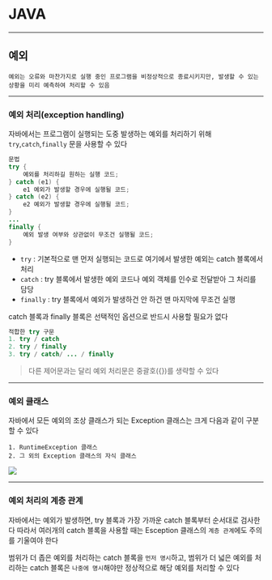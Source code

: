 # JAVA
---
## 예외
```
예외는 오류와 마찬가지로 실행 중인 프로그램을 비정상적으로 종료시키지만, 발생할 수 있는 상황을 미리 예측하여 처리할 수 있음
```
---
### 예외 처리(exception handling)
자바에서는 프로그램이 실행되는 도중 발생하는 예외를 처리하기 위해 `try`,`catch`,`finally` 문을 사용할 수 있다
```java
문법
try {
    예외를 처리하길 원하는 실행 코드;
} catch (e1) {
    e1 예외가 발생할 경우에 실행될 코드;
} catch (e2) {
    e2 예외가 발생할 경우에 실행될 코드;
}
...
finally {
    예외 발생 여부와 상관없이 무조건 실행될 코드;
}
```
- `try` : 기본적으로 맨 먼저 실행되는 코드로 여기에서 발생한 예외는 catch 블록에서 처리
- `catch` : try 블록에서 발생한 예외 코드나 예외 객체를 인수로 전달받아 그 처리를 담당
- `finally` : try 블록에서 예외가 발생하건 안 하건 맨 마지막에 무조건 실행

catch 블록과 finally 블록은 선택적인 옵션으로 반드시 사용할 필요가 없다
```java
적합한 try 구문
1. try / catch
2. try / finally
3. try / catch/ ... / finally
```
> 다른 제어문과는 달리 예외 처리문은 중괄호({})를 생략할 수 있다

---
### 예외 클래스
자바에서 모든 예외의 조상 클래스가 되는 Exception 클래스는 크게 다음과 같이 구분할 수 있다
```
1. RuntimeException 클래스
2. 그 외의 Exception 클래스의 자식 클래스
```
![](https://www.tcpschool.com/lectures/img_java_exception_class_hierarchy.png)

---
### 예외 처리의 계층 관계
자바에서는 예외가 발생하면, try 블록과 가장 가까운 catch 블록부터 순서대로 검사한다
따라서 여러개의 catch 블록을 사용할 때는 Esception 클래스의 `계층 관계`에도 주의를 기울여야 한다

범위가 더 좁은 예외를 처리하는 catch 블록을 `먼저 명시`하고, 범위가 더 넓은 예외를 처리하는 catch 블록은 `나중에 명시`해야만 정상적으로 해당 예외를 처리할 수 있다